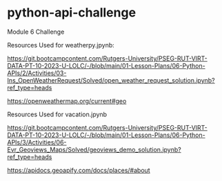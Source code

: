 # python-api-challenge
Module 6 Challenge

Resources Used for weatherpy.jpynb:

https://git.bootcampcontent.com/Rutgers-University/PSEG-RUT-VIRT-DATA-PT-10-2023-U-LOLC/-/blob/main/01-Lesson-Plans/06-Python-APIs/2/Activities/03-Ins_OpenWeatherRequest/Solved/open_weather_request_solution.ipynb?ref_type=heads

https://openweathermap.org/current#geo

Resources Used for vacation.jpynb

https://git.bootcampcontent.com/Rutgers-University/PSEG-RUT-VIRT-DATA-PT-10-2023-U-LOLC/-/blob/main/01-Lesson-Plans/06-Python-APIs/3/Activities/06-Evr_Geoviews_Maps/Solved/geoviews_demo_solution.ipynb?ref_type=heads

https://apidocs.geoapify.com/docs/places/#about

